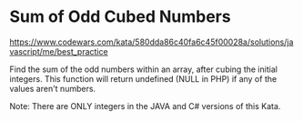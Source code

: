# Sum of Odd Cubed Numbers

https://www.codewars.com/kata/580dda86c40fa6c45f00028a/solutions/javascript/me/best_practice

Find the sum of the odd numbers within an array, after cubing the initial integers. This function will return undefined (NULL in PHP) if any of the values aren't numbers.

Note: There are ONLY integers in the JAVA and C# versions of this Kata.